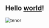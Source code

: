 ## Hello [world](<https://en.wikipedia.org/wiki/World>)! 

![tenor](https://github.com/user-attachments/assets/ba61a57e-fcb0-4ae6-b391-6fcc997fd478)
